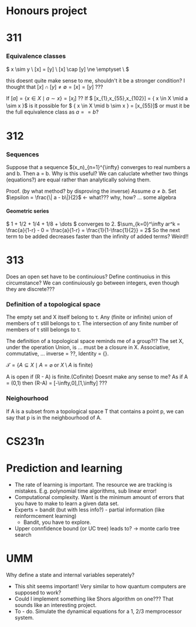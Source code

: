 # Honours project



# 311

### Equivalence classes
$
x \sim y \\
[x] = [y] \\
[x] \cap [y] \ne \emptyset \\
$

this doesnt quite make sense to me, shouldn't it be a stronger condition? I thought that $[x] \cap [y] \ne \emptyset  =  [x] = [y]$ ???

If $[a] = \{ x \in X \mid a \sim x \} = [x_i]$ ??
If $ [x_{1},x_{55},x_{102}] = \{ x \in X \mid a \sim x \}$ is it possible for $ \{ x \in X \mid b \sim x \} = [x_{55}]$ or must it be the full equivalence class as $a == b$?

# 312

### Sequences
Suppose that a sequence $(x_n)_{n=1}^{\infty} converges to real numbers a and b. Then a = b. Why is this useful? We can caluclate whether two things (equations?) are equal rather than analytically solving them.

Proof. (by what method? by disproving the inverse)
Assume $a \ne b$.
Set $\epsilon = \frac{\| a - b\|}{2}$  <- what??? why, how?
... some algebra

#### Geometric series

$ 1 + 1/2 + 1/4 + 1/8 + \dots $ converges to 2. 
$\sum_{k=0}^\infty ar^k = \frac{a}{1-r} - 0 = \frac{a}{1-r} = \frac{1}{1-\frac{1}{2}} = 2$
So the next term to be added decreases faster than the infinity of added terms? Weird!!

# 313

Does an open set have to be continuious? Define continuoius in this circumstance? We can continuiously go between integers, even though they are discrete???

### Definition of a topological space
The empty set and X itself belong to τ.
Any (finite or infinite) union of members of τ still belongs to τ.
The intersection of any finite number of members of τ still belongs to τ.

The definition of a topological space reminds me of a group?!?
The set X, under the operation Union, is ... must be a closure in X. Associative, commutative, ... inverse = ??,  Identity = {}.

$\mathcal{T} = \{A \subseteq X \mid A=\varnothing \mbox{ or } X \setminus A \mbox{ is finite} \}$

A is open if (R - A) is finite.(Cofinite) Doesnt make any sense to me? 
As if A = (0,1) then (R-A) = [-\infty,0],[1,\infty] ???

### Neighourhood

If A is a subset from a topological space T that contains a point p, we can say that p is in the neighbourhood of A.

# CS231n


# Prediction and learning

* The rate of learning is important. The resource we are tracking is mistakes. E.g. polynomial time algorithms, sub linear error!
* Computational complexity. Want is the minimum amount of errors that you have to make to learn a given data set.
* Experts = bandit (but with less info?) - partial information (like reinformcement learning)
  * Bandit, you have to explore.
* Upper connfidence bound (or UC tree) leads to? -> monte carlo tree search


# UMM

Why define a state and internal variables seperately? 
* This shit seems important! Very similar to how quantum computers are supposed to work?
 * Could I implement something like Shors algorithm on one??? That sounds like an interesting project.
* To - do. Simulate the dynamical equations for a 1, 2/3 memprocessor system.
